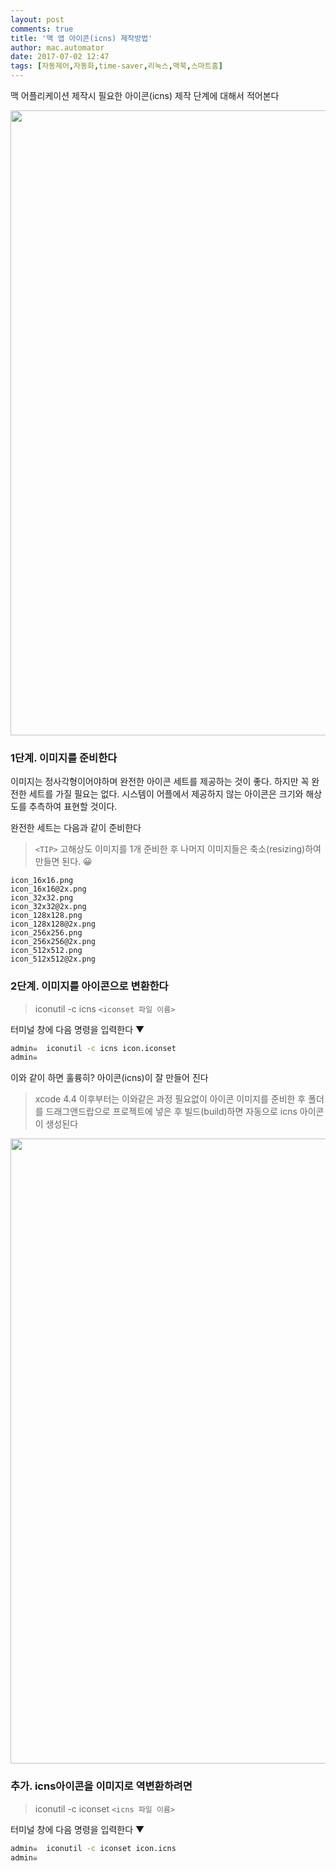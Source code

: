 ```yaml
---
layout: post
comments: true
title: '맥 앱 아이콘(icns) 제작방법'
author: mac.automator
date: 2017-07-02 12:47
tags: [자동제어,자동화,time-saver,리눅스,맥북,스마트홈]
---
```


맥 어플리케이션 제작시 필요한 아이콘(icns) 제작 단계에 대해서 적어본다

<p align="center">
  <img src="http://d.pr/i/yaJwXH/49Of7aFU+" width="1000" usemap>
</p> 

<!--more-->


### 1단계. 이미지를 준비한다
이미지는 정사각형이어야하며 완전한 아이콘 세트를 제공하는 것이 좋다. 하지만 꼭 완전한 세트를 가질 필요는 없다. 시스템이 어플에서 제공하지 않는 아이콘은 크기와 해상도를 추측하여 표현할 것이다.

완전한 세트는 다음과 같이 준비한다

>`<TIP>` 고해상도 이미지를 1개 준비한 후 나머지 이미지들은 축소(resizing)하여 만들면 된다. 😀 

```
icon_16x16.png
icon_16x16@2x.png
icon_32x32.png
icon_32x32@2x.png
icon_128x128.png
icon_128x128@2x.png
icon_256x256.png
icon_256x256@2x.png
icon_512x512.png
icon_512x512@2x.png
```

### 2단계. 이미지를 아이콘으로 변환한다
>iconutil -c icns `<iconset 파일 이름>`

터미널 창에 다음 명령을 입력한다 ▼

```bash
admin☠  iconutil -c icns icon.iconset
admin☠

```

이와 같이 하면 훌륭히? 아이콘(icns)이 잘 만들어 진다

>xcode 4.4 이후부터는 이와같은 과정 필요없이 아이콘 이미지를 준비한 후 폴더를 드래그앤드랍으로 프로젝트에 넣은 후 빌드(build)하면 자동으로 icns 아이콘이 생성된다

<p align="center">
  <img src="http://d.pr/i/XIQalp/4yGwdmQt+" width="1000" usemap>
</p> 

### 추가. icns아이콘을 이미지로 역변환하려면
>iconutil -c iconset `<icns 파일 이름>`

터미널 창에 다음 명령을 입력한다 ▼

```bash
admin☠  iconutil -c iconset icon.icns
admin☠

```
